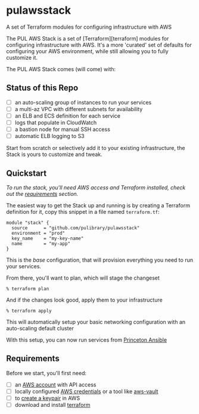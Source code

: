 # pulawsstack
A set of Terraform modules for configuring infrastructure with AWS

The PUL AWS Stack is a set of [Terraform][terraform] modules for configuring infrastructure with AWS.
It's a more 'curated' set of defaults for configuring your AWS environment, while still allowing you to fully customize it.

The PUL AWS Stack comes (will come) with:

## Status of this Repo

- [ ] an auto-scaling group of instances to run your services
- [ ] a multi-az VPC with different subnets for availability
- [ ] an ELB and ECS definition for each service
- [ ] logs that populate in CloudWatch
- [ ] a bastion node for manual SSH access
- [ ] automatic ELB logging to S3

Start from scratch or selectively add it to your existing infrastructure, the Stack is yours to customize and tweak.

## Quickstart

_To run the stack, you'll need AWS access and Terraform installed, check out the [requirements](#requirements) section._

The easiest way to get the Stack up and running is by creating a Terraform definition for it, copy this snippet in a file
named `terraform.tf`:

```hcl
module "stack" {
  source      = "github.com/pulibrary/pulawsstack"
  environment = "prod"
  key_name    = "my-key-name"
  name        = "my-app"
}
```
This is the _base_ configuration, that will provision everything you need to run your services.

From there, you'll want to plan, which will stage the changeset

	% terraform plan

And if the changes look good, apply them to your infrastructure

    % terraform apply

This will automatically setup your basic networking configuration with an auto-scaling default cluster

With this setup, you can now run services from [Princeton
Ansible](https://github.com/pulibrary/princeton_ansible)

## Requirements

Before we start, you'll first need:

- [ ] an [AWS account](http://aws.amazon.com/) with API access
- [ ] locally configured [AWS credentials](http://docs.aws.amazon.com/cli/latest/userguide/cli-chap-getting-started.html#cli-quick-configuration) or a tool like [aws-vault](https://github.com/99designs/aws-vault)
- [ ] to [create a
  keypair](http://docs.aws.amazon.com/AWSEC2/latest/UserGuide/ec2-key-pairs.html#having-ec2-create-your-key-pair) in AWS
- [ ] download and install [terraform](https://terraform.io/)
